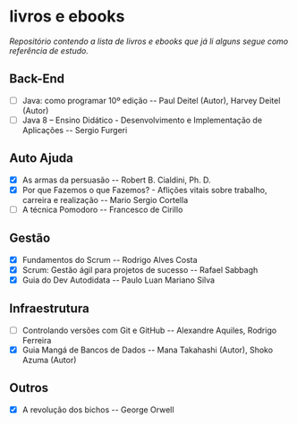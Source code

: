 # livros e ebooks
_Repositório contendo a lista de livros e ebooks que já li alguns segue como referência de estudo._

## Back-End


- [ ] Java: como programar 10º edição -- Paul Deitel (Autor), Harvey Deitel (Autor) 
- [ ] Java 8 – Ensino Didático - Desenvolvimento e Implementação de Aplicações -- Sergio Furgeri

## Auto Ajuda

- [X] As armas da persuasão -- Robert B. Cialdini, Ph. D.
- [X] Por que Fazemos o que Fazemos? - Aflições vitais sobre trabalho, carreira e realização -- Mario Sergio Cortella
- [ ] A técnica Pomodoro -- Francesco de Cirillo

## Gestão

- [X] Fundamentos do Scrum -- Rodrigo Alves Costa
- [X] Scrum: Gestão ágil para projetos de sucesso -- Rafael Sabbagh
- [X]  Guia do Dev Autodidata -- Paulo Luan Mariano Silva

## Infraestrutura

- [ ] Controlando versões com Git e GitHub -- Alexandre Aquiles, Rodrigo Ferreira
- [X] Guia Mangá de Bancos de Dados --  Mana Takahashi (Autor), Shoko Azuma (Autor)

## Outros

- [X] A revolução dos bichos -- George Orwell
